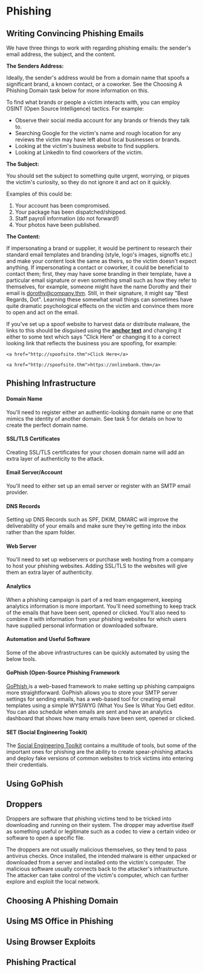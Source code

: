 # Phishing

## Writing Convincing Phishing Emails

We have three things to work with regarding phishing emails: the sender's email address, the subject, and the content.

**The Senders Address:**

Ideally, the sender's address would be from a domain name that spoofs a significant brand, a known contact, or a coworker. See the Choosing A Phishing Domain task below for more information on this.

To find what brands or people a victim interacts with, you can employ OSINT (Open Source Intelligence) tactics. For example:

* Observe their social media account for any brands or friends they talk to.
* Searching Google for the victim's name and rough location for any reviews the victim may have left about local businesses or brands.
* Looking at the victim's business website to find suppliers.
* Looking at LinkedIn to find coworkers of the victim.

**The Subject:**

You should set the subject to something quite urgent, worrying, or piques the victim's curiosity, so they do not ignore it and act on it quickly.

Examples of this could be:

1. Your account has been compromised.
2. Your package has been dispatched/shipped.
3. Staff payroll information (do not forward!)
4. Your photos have been published.

**The Content:**

If impersonating a brand or supplier, it would be pertinent to research their standard email templates and branding (style, logo's images, signoffs etc.) and make your content look the same as theirs, so the victim doesn't expect anything. If impersonating a contact or coworker, it could be beneficial to contact them; first, they may have some branding in their template, have a particular email signature or even something small such as how they refer to themselves, for example, someone might have the name Dorothy and their email is dorothy@company.thm. Still, in their signature, it might say "Best Regards, Dot". Learning these somewhat small things can sometimes have quite dramatic psychological effects on the victim and convince them more to open and act on the email.

If you've set up a spoof website to harvest data or distribute malware, the links to this should be disguised using the [**anchor text**](https://en.wikipedia.org/wiki/Anchor\_text) and changing it either to some text which says "Click Here" or changing it to a correct looking link that reflects the business you are spoofing, for example:

`<a href="http://spoofsite.thm">Click Here</a>`

`<a href="http://spoofsite.thm">https://onlinebank.thm</a>`

## Phishing Infrastructure

#### Domain Name

You'll need to register either an authentic-looking domain name or one that mimics the identity of another domain. See task 5 for details on how to create the perfect domain name.

#### SSL/TLS Certificates

Creating SSL/TLS certificates for your chosen domain name will add an extra layer of authenticity to the attack.

#### Email Server/Account

You'll need to either set up an email server or register with an SMTP email provider.

#### DNS Records

Setting up DNS Records such as SPF, DKIM, DMARC will improve the deliverability of your emails and make sure they're getting into the inbox rather than the spam folder.

#### Web Server

You'll need to set up webservers or purchase web hosting from a company to host your phishing websites. Adding SSL/TLS to the websites will give them an extra layer of authenticity.

#### Analytics

When a phishing campaign is part of a red team engagement, keeping analytics information is more important. You'll need something to keep track of the emails that have been sent, opened or clicked. You'll also need to combine it with information from your phishing websites for which users have supplied personal information or downloaded software.

#### Automation and Useful Software

Some of the above infrastructures can be quickly automated by using the below tools.

#### GoPhish (Open-Source Phishing Framework

[GoPhish ](https://getgophish.com)is a web-based framework to make setting up phishing campaigns more straightforward. GoPhish allows you to store your SMTP server settings for sending emails, has a web-based tool for creating email templates using a simple WYSIWYG (What You See Is What You Get) editor. You can also schedule when emails are sent and have an analytics dashboard that shows how many emails have been sent, opened or clicked.

#### SET (Social Engineering Tookit)

The [Social Engineering Toolkit](https://www.trustedsec.com/tools/the-social-engineer-toolkit-set/) contains a multitude of tools, but some of the important ones for phishing are the ability to create spear-phishing attacks and deploy fake versions of common websites to trick victims into entering their credentials.

## Using GoPhish

## Droppers

Droppers are software that phishing victims tend to be tricked into downloading and running on their system. The dropper may advertise itself as something useful or legitimate such as a codec to view a certain video or software to open a specific file.

The droppers are not usually malicious themselves, so they tend to pass antivirus checks. Once installed, the intended malware is either unpacked or downloaded from a server and installed onto the victim's computer. The malicious software usually connects back to the attacker's infrastructure. The attacker can take control of the victim's computer, which can further explore and exploit the local network.

## Choosing A Phishing Domain

## Using MS Office in Phishing

## Using Browser Exploits

## Phishing Practical
